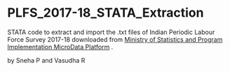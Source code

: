 # PLFS_2017-18_STATA_Extraction


STATA code to extract and import the .txt files of Indian Periodic Labour Force Survey 2017-18 downloaded from [Ministry of Statistics and Program Implementation MicroData Platform](http://microdata.gov.in/nada43/index.php/catalog/146 "Ministry of Statistics and Program Implementation MicroData Platform") .


by Sneha P and Vasudha R
